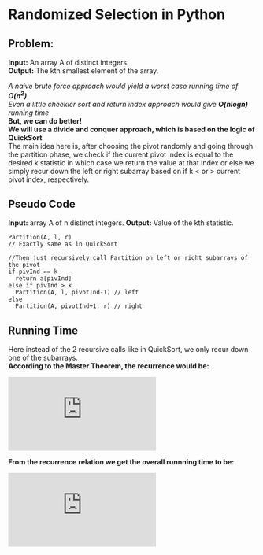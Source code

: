 # Randomized Selection in Python

## Problem:  
**Input:** An array A of distinct integers.  
**Output:** The kth smallest element of the array.  

_A naive brute force approach would yield a worst case running time of **O(n<sup>2</sup>)**_  
_Even a little cheekier sort and return index approach would give **O(nlogn)** running  time_  
**But, we can do better!**  
**We will use a divide and conquer approach, which is based on the logic of QuickSort**  
The main idea here is, after choosing the pivot randomly and going through the partition phase, we check if the 
current pivot index is equal to the desired k statistic in which case we return the value at that index or else
we simply recur down the left or right subarray based on if k < or > current pivot index, respectively.

## Pseudo Code
**Input:** array A of n distinct integers.
**Output:** Value of the kth statistic.  
```
Partition(A, l, r)
// Exactly same as in QuickSort

//Then just recursively call Partition on left or right subarrays of the pivot
if pivInd == k
  return a[pivInd]
else if pivInd > k
  Partition(A, l, pivotInd-1) // left
else
  Partition(A, pivotInd+1, r) // right
```
## Running Time

Here instead of the 2 recursive calls like in QuickSort, we only recur down one of the subarrays.  
**According to the Master Theorem, the recurrence would be:** 

![recurrence relation](http://latex.codecogs.com/gif.latex?%5Cdpi%7B150%7D%20T%28n%29%20%5Cleq%20T%28%5Cfrac%7Bn%7D%7B2%7D%29%20&plus;%20O%28n%29)

**From the recurrence relation we get the overall runnning time to be:**

![running time](http://latex.codecogs.com/gif.latex?%5Cdpi%7B150%7D%20O%28n%29)

